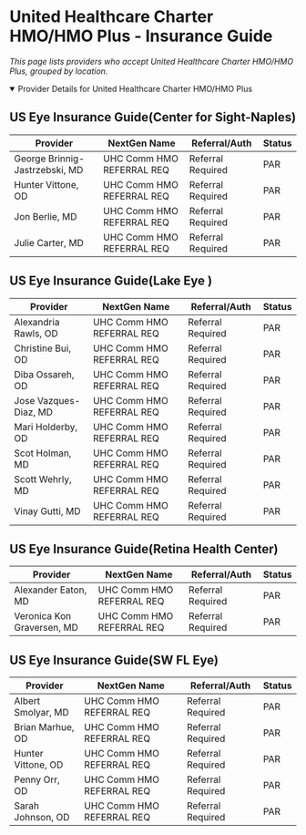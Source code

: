 # United Healthcare Charter HMO/HMO Plus - Insurance Guide

*This page lists providers who accept United Healthcare Charter HMO/HMO Plus, grouped by location.*

<details open><summary>Provider Details for United Healthcare Charter HMO/HMO Plus</summary>

## US Eye Insurance Guide(Center for Sight-Naples)

| Provider | NextGen Name | Referral/Auth | Status |
|----------|-------------|--------------|--------|
| George Brinnig-Jastrzebski, MD | UHC Comm HMO REFERRAL REQ | Referral Required | PAR |
| Hunter Vittone, OD | UHC Comm HMO REFERRAL REQ | Referral Required | PAR |
| Jon Berlie, MD | UHC Comm HMO REFERRAL REQ | Referral Required | PAR |
| Julie Carter, MD | UHC Comm HMO REFERRAL REQ | Referral Required | PAR |

## US Eye Insurance Guide(Lake Eye )

| Provider | NextGen Name | Referral/Auth | Status |
|----------|-------------|--------------|--------|
| Alexandria Rawls, OD | UHC Comm HMO REFERRAL REQ | Referral Required | PAR |
| Christine Bui, OD | UHC Comm HMO REFERRAL REQ | Referral Required | PAR |
| Diba Ossareh, OD | UHC Comm HMO REFERRAL REQ | Referral Required | PAR |
| Jose Vazques-Diaz, MD | UHC Comm HMO REFERRAL REQ | Referral Required | PAR |
| Mari Holderby, OD | UHC Comm HMO REFERRAL REQ | Referral Required | PAR |
| Scot Holman, MD | UHC Comm HMO REFERRAL REQ | Referral Required | PAR |
| Scott Wehrly, MD | UHC Comm HMO REFERRAL REQ | Referral Required | PAR |
| Vinay Gutti, MD | UHC Comm HMO REFERRAL REQ | Referral Required | PAR |

## US Eye Insurance Guide(Retina Health Center)

| Provider | NextGen Name | Referral/Auth | Status |
|----------|-------------|--------------|--------|
| Alexander Eaton, MD | UHC Comm HMO REFERRAL REQ | Referral Required | PAR |
| Veronica Kon Graversen, MD | UHC Comm HMO REFERRAL REQ | Referral Required | PAR |

## US Eye Insurance Guide(SW FL Eye)

| Provider | NextGen Name | Referral/Auth | Status |
|----------|-------------|--------------|--------|
| Albert Smolyar, MD | UHC Comm HMO REFERRAL REQ | Referral Required | PAR |
| Brian Marhue, OD | UHC Comm HMO REFERRAL REQ | Referral Required | PAR |
| Hunter Vittone, OD | UHC Comm HMO REFERRAL REQ | Referral Required | PAR |
| Penny Orr, OD | UHC Comm HMO REFERRAL REQ | Referral Required | PAR |
| Sarah Johnson, OD | UHC Comm HMO REFERRAL REQ | Referral Required | PAR |

</details>

